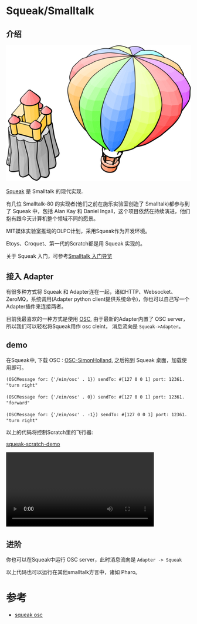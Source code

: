 # Squeak/Smalltalk

## 介绍

![](/img/balloon-squeak.svg)

[Squeak](http://squeak.org/) 是 Smalltalk 的现代实现.

有几位 Smalltalk-80 的实现者(他们之前在施乐实验室创造了 Smalltalk)都参与到了 Squeak 中，包括 Alan Kay 和 Daniel Ingall，这个项目依然在持续演进，他们抱有跟今天计算机整个领域不同的愿景。

MIT媒体实验室推动的OLPC计划，采用Squeak作为开发环境。

Etoys、Croquet、第一代的Scratch都是用 Squeak 实现的。

关于 Squeak 入门，可参考[Smalltalk 入门导览](https://wwj718.github.io/post/%E7%BC%96%E7%A8%8B/smalltalk-guide/)

## 接入 Adapter
有很多种方式将 Squeak 和 Adapter连在一起，诸如HTTP、Websocket、ZeroMQ，系统调用(Adapter python client提供系统命令)，你也可以自己写一个Adapter插件来连接两者。

目前我最喜欢的一种方式是使用 [OSC](/extension_guide/osc/), 由于最新的Adapter内置了 OSC server，所以我们可以轻松将Squeak用作 osc cleint， 消息流向是 `Squeak->Adapter`。

## demo

在Squeak中, 下载 OSC : [OSC-SimonHolland](http://www.squeaksource.com/OSCClient/OSC-SimonHolland.14.mcz), 之后拖到 Squeak 桌面，加载使用即可。

```smalltalk
(OSCMessage for: {'/eim/osc' . 1}) sendTo: #[127 0 0 1] port: 12361.  "turn right"

(OSCMessage for: {'/eim/osc' . 0}) sendTo: #[127 0 0 1] port: 12361. "forward"

(OSCMessage for: {'/eim/osc' . -1}) sendTo: #[127 0 0 1] port: 12361.  "turn right"
```

以上的代码将控制Scratch里的飞行器:

[squeak-scratch-demo](https://scratch-beta.codelab.club/?sb3url=https://adapter.codelab.club/sb3/squeak-scratch-demo.sb3)

<video width=80% src="/video/smalltalk-scratch.mp4#t=0.001" controls="controls"></video>


## 进阶
你也可以在Squeak中运行 OSC server，此时消息流向是 `Adapter -> Squeak`

以上代码也可以运行在其他smalltalk方言中，诸如 Pharo。

# 参考
*  [squeak osc](http://wiki.squeak.org/squeak/5836)